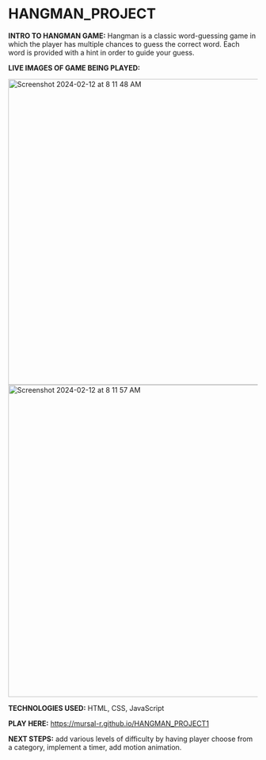 # HANGMAN_PROJECT

**INTRO TO HANGMAN GAME:**
Hangman is a classic word-guessing game in which the player has multiple chances to guess the correct word. Each word is provided with a hint in order to guide your guess.



**LIVE IMAGES OF GAME BEING PLAYED:**

<img width="618" alt="Screenshot 2024-02-12 at 8 11 48 AM" src="https://github.com/mursal-r/HANGMAN_PROJECT/assets/157185506/469d18b6-1a0b-49a6-9ce1-61e05a64f886">
<img width="631" alt="Screenshot 2024-02-12 at 8 11 57 AM" src="https://github.com/mursal-r/HANGMAN_PROJECT/assets/157185506/1d617bfd-4282-4604-a0c9-10fa9c280630">



**TECHNOLOGIES USED:** HTML, CSS, JavaScript



**PLAY HERE:**  https://mursal-r.github.io/HANGMAN_PROJECT1



**NEXT STEPS:** add various levels of difficulty by having player choose from a category, implement a timer, add motion animation.
